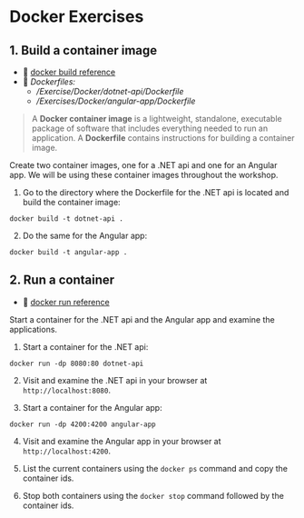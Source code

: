 # Docker Exercises

## 1.  Build a container image

- 📖 [docker build reference](https://docs.docker.com/engine/reference/commandline/build/)
- 🐳 *Dockerfiles:*
  - */Exercise/Docker/dotnet-api/Dockerfile*
  - */Exercises/Docker/angular-app/Dockerfile*

> A **Docker container image** is a lightweight, standalone, executable package of software that includes everything needed to run an application. A **Dockerfile** contains instructions for building a container image.

Create two container images, one for a .NET api and one for an Angular app. We will be using these container images throughout the workshop.

1. Go to the directory where the Dockerfile for the .NET api is located and build the container image:

```
docker build -t dotnet-api .
```

2. Do the same for the Angular app:

```
docker build -t angular-app .
```

## 2.  Run a container

- 📖 [docker run reference](https://docs.docker.com/engine/reference/commandline/run/)

Start a container for the .NET api and the Angular app and examine the applications.

1. Start a container for the .NET api:

```
docker run -dp 8080:80 dotnet-api
```

2. Visit and examine the .NET api in your browser at `http://localhost:8080`.

3. Start a container for the Angular app:

```
docker run -dp 4200:4200 angular-app
```

4. Visit and examine the Angular app in your browser at `http://localhost:4200`.

5. List the current containers using the `docker ps` command and copy the container ids.

6. Stop both containers using the `docker stop` command followed by the container ids.